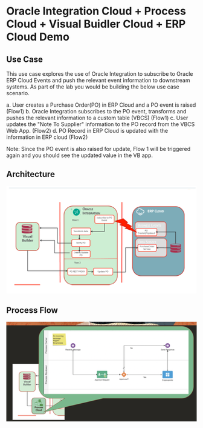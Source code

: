 # Oracle Integration Cloud + Process Cloud + Visual Buidler Cloud + ERP Cloud Demo

## Use Case

This use case explores the use of Oracle Integration to subscribe to Oracle ERP Cloud Events and push the relevant event information to downstream systems. As part of the lab you would be building the below use case scenario. 

  a. User creates a Purchase Order(PO) in ERP Cloud and a PO event is raised (Flow1) 
  b. Oracle Integration subscribes to the PO event, transforms and pushes the relevant information to a custom table (VBCS) (Flow1) 
  c. User updates the "Note To Supplier" information to the PO record from the VBCS Web App. (Flow2) 
  d. PO Record in ERP Cloud is updated with the information in ERP cloud (Flow2)
  
  Note: Since the PO event is also raised for update, Flow 1 will be triggered again and you should see the updated value in the VB app.

## Architecture

![Architecture](./architecture/Architecture.png)

## Process Flow

![Architecture](./architecture/PCS.png)

